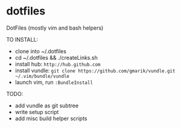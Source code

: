 dotfiles
========

DotFiles (mostly vim and bash helpers)

TO INSTALL:
- clone into ~/.dotfiles
- cd ~/.dotfiles && ./createLinks.sh
- install hub: ````http://hub.github.com````
- install vundle: ````git clone https://github.com/gmarik/vundle.git ~/.vim/bundle/vundle````
- launch vim, run ````:BundleInstall````

  
TODO:
- add vundle as git subtree
- write setup script
- add misc build helper scripts
